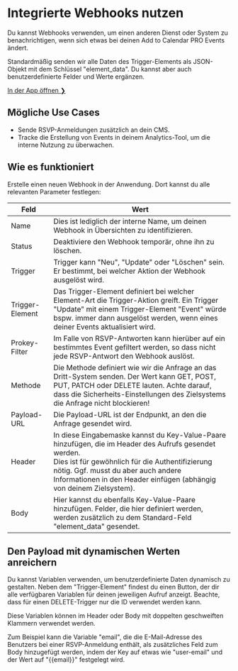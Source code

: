 # Integrierte Webhooks nutzen

Du kannst Webhooks verwenden, um einen anderen Dienst oder System zu benachrichtigen, wenn sich etwas bei deinen Add to Calendar PRO Events ändert.

Standardmäßig senden wir alle Daten des Trigger-Elements als JSON-Objekt mit dem Schlüssel "element_data". Du kannst aber auch benutzerdefinierte Felder und Werte ergänzen.

[In der App öffnen ❯](https://app.add-to-calendar-pro.com/de/webhooks)

## Mögliche Use Cases

* Sende RSVP-Anmeldungen zusätzlich an dein CMS.
* Tracke die Erstellung von Events in deinem Analytics-Tool, um die interne Nutzung zu überwachen.

## Wie es funktioniert

Erstelle einen neuen Webhook in der Anwendung.
Dort kannst du alle relevanten Parameter festlegen:


| Feld            | Wert                                                                                                                                                                                                                                                                              |
| ----------------- | ----------------------------------------------------------------------------------------------------------------------------------------------------------------------------------------------------------------------------------------------------------------------------------- |
| Name            | Dies ist lediglich der interne Name, um deinen Webhook in Übersichten zu identifizieren.                                                                                                                                                                                         |
| Status          | Deaktiviere den Webhook temporär, ohne ihn zu löschen.                                                                                                                                                                                                                          |
| Trigger         | Trigger kann "Neu", "Update" oder "Löschen" sein. Er bestimmt, bei welcher Aktion der Webhook ausgelöst wird.                                                                                                                                                                   |
| Trigger-Element | Das Trigger-Element definiert bei welcher Element-Art die Trigger-Aktion greift. Ein Trigger "Update" mit einem Trigger-Element "Event" würde bspw. immer dann ausgelöst werden, wenn eines deiner Events aktualisiert wird.                                                    |
| Prokey-Filter   | Im Falle von RSVP-Antworten kann hierüber auf ein bestimmtes Event gefiltert werden, so dass nicht jede RSVP-Antwort den Webhook auslöst.                                                                                                                                       |
| Methode         | Die Methode definiert wie wir die Anfrage an das Dritt-System senden. Der Wert kann GET, POST, PUT, PATCH oder DELETE lauten. Achte darauf, dass die Sicherheits-Einstellungen des Zielsystems die Anfrage nicht blockieren!                                                      |
| Payload-URL     | Die Payload-URL ist der Endpunkt, an den die Anfrage gesendet wird.                                                                                                                                                                                                               |
| Header          | In diese Eingabemaske kannst du Key-Value-Paare hinzufügen, die im Header des Aufrufs gesendet werden.<br />Dies ist für gewöhnlich für die Authentifizierung nötig. Ggf. musst du aber auch andere Informationen in den Header einfügen (abhängig von deinem Zielsystem). |
| Body            | Hier kannst du ebenfalls Key-Value-Paare hinzufügen. Felder, die hier definiert werden, werden zusätzlich zu dem Standard-Feld "element_data" gesendet.                                                                                                                         |

## Den Payload mit dynamischen Werten anreichern

Du kannst Variablen verwenden, um benutzerdefinierte Daten dynamisch zu gestalten. Neben dem "Trigger-Element" findest du einen Button, der dir alle verfügbaren Variablen für deinen jeweiligen Aufruf anzeigt. Beachte, dass für einen DELETE-Trigger nur die ID verwendet werden kann.

Diese Variablen können im Header oder Body mit doppelten geschweiften Klammern verwendet werden.

Zum Beispiel kann die Variable "email", die die E-Mail-Adresse des Benutzers bei einer RSVP-Anmeldung enthält, als zusätzliches Feld zum Body hinzugefügt werden, indem der Key auf etwas wie "user-email" und der Wert auf "<span v-pre>{{email}}</span>" festgelegt wird.
